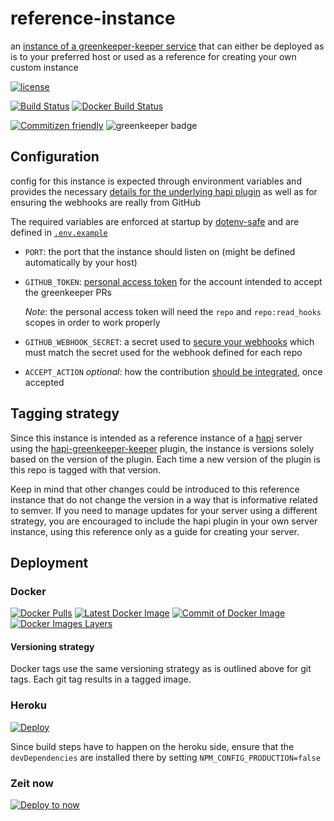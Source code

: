 # reference-instance

an [instance of a greenkeeper-keeper service](https://github.com/greenkeeper-keeper/meta#instance-deployment-options)
that can either be deployed as is to your preferred host or used as a
reference for creating your own custom instance

[![license](https://img.shields.io/github/license/greenkeeper-keeper/reference-instance.svg)](LICENSE)

[![Build Status](https://img.shields.io/travis/greenkeeper-keeper/reference-instance.svg?style=flat&branch=master)](https://travis-ci.org/greenkeeper-keeper/reference-instance)
[![Docker Build Status](https://img.shields.io/docker/build/greenkeeperkeeper/reference-instance.svg)](https://hub.docker.com/r/greenkeeperkeeper/reference-instance/builds/)

[![Commitizen friendly](https://img.shields.io/badge/commitizen-friendly-brightgreen.svg)](http://commitizen.github.io/cz-cli/)
![greenkeeper badge](https://badges.greenkeeper.io/greenkeeper-keeper/reference-instance.svg)

## Configuration

config for this instance is expected through environment variables and
provides the necessary [details for the underlying hapi plugin](https://github.com/greenkeeper-keeper/hapi-greenkeeper-keeper#configuration)
as well as for ensuring the webhooks are really from GitHub

The required variables are enforced at startup by [dotenv-safe](https://github.com/rolodato/dotenv-safe)
and are defined in [`.env.example`](./.env.example)

* `PORT`: the port that the instance should listen on (might be defined
  automatically by your host)
* `GITHUB_TOKEN`: [personal access token](https://help.github.com/articles/creating-an-access-token-for-command-line-use/)
  for the account intended to accept the greenkeeper PRs

  _Note_: the personal access token will need the `repo` and `repo:read_hooks`
  scopes in order to work properly
* `GITHUB_WEBHOOK_SECRET`: a secret used to [secure your webhooks](https://developer.github.com/webhooks/securing/)
  which must match the secret used for the webhook defined for each repo
* `ACCEPT_ACTION` _optional_: how the contribution [should be integrated](https://github.com/greenkeeper-keeper/hapi-greenkeeper-keeper#configuration),
  once accepted

## Tagging strategy

Since this instance is intended as a reference instance of a [hapi](https://hapijs.com/)
server using the [hapi-greenkeeper-keeper](https://github.com/greenkeeper-keeper/hapi-greenkeeper-keeper)
plugin, the instance is versions solely based on the version of the plugin. Each
time a new version of the plugin is this repo is tagged with that version.

Keep in mind that other changes could be introduced to this reference instance
that do not change the version in a way that is informative related to semver.
If you need to manage updates for your server using a different strategy, you
are encouraged to include the hapi plugin in your own server instance, using
this reference only as a guide for creating your server.

## Deployment

### Docker

[![Docker Pulls](https://img.shields.io/docker/pulls/greenkeeperkeeper/reference-instance.svg)](https://hub.docker.com/r/greenkeeperkeeper/reference-instance/)
[![Latest Docker Image](https://images.microbadger.com/badges/version/greenkeeperkeeper/reference-instance.svg)](https://microbadger.com/images/greenkeeperkeeper/reference-instance)
[![Commit of Docker Image](https://images.microbadger.com/badges/commit/greenkeeperkeeper/reference-instance.svg)](https://microbadger.com/images/greenkeeperkeeper/reference-instance)
[![Docker Images Layers](https://images.microbadger.com/badges/image/greenkeeperkeeper/reference-instance.svg)](https://microbadger.com/images/greenkeeperkeeper/reference-instance)

#### Versioning strategy

Docker tags use the same versioning strategy as is outlined above for git tags.
Each git tag results in a tagged image.

### Heroku

[![Deploy](https://www.herokucdn.com/deploy/button.svg)](https://heroku.com/deploy)

Since build steps have to happen on the heroku side, ensure that the `devDependencies`
are installed there by setting `NPM_CONFIG_PRODUCTION=false`

### Zeit now

[![Deploy to now](https://deploy.now.sh/static/button.svg)](https://deploy.now.sh/?repo=https://github.com/greenkeeperkeeper/reference-instance&env=GITHUB_TOKEN&env=GITHUB_WEBHOOK_SECRET)
